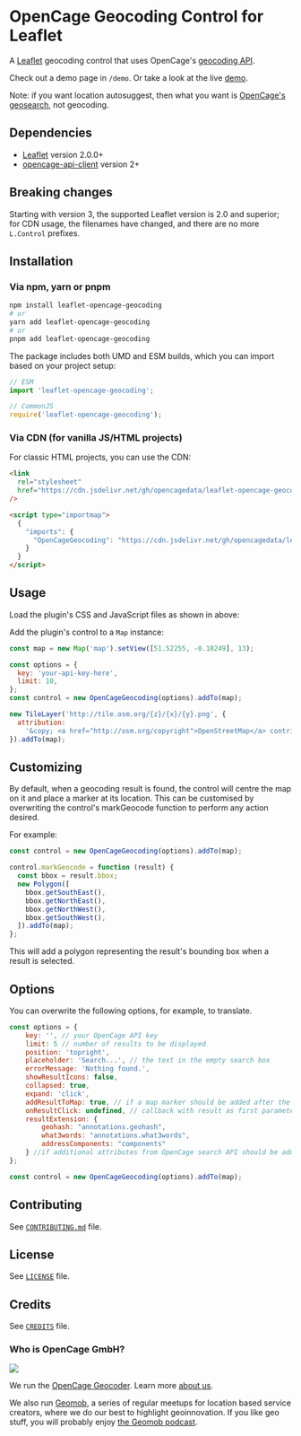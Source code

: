 # OpenCage Geocoding Control for Leaflet

A [Leaflet](http://leafletjs.com/) geocoding control that uses OpenCage's [geocoding API](https://opencagedata.com).

Check out a demo page in `/demo`. Or take a look at the live [demo](https://opencagedata.com/tutorials/geocode-in-leaflet).

Note: if you want location autosuggest, then what you want is [OpenCage's geosearch](https://opencagedata.com/geosearch), not geocoding.

## Dependencies

- [Leaflet](https://www.npmjs.com/package/leaflet) version 2.0.0+
- [opencage-api-client](https://www.npmjs.com/package/opencage-api-client) version 2+

## Breaking changes

Starting with version 3, the supported Leaflet version is 2.0 and superior; for CDN usage, the filenames have changed, and there are no more `L.Control` prefixes.

## Installation

### Via npm, yarn or pnpm

```bash
npm install leaflet-opencage-geocoding
# or
yarn add leaflet-opencage-geocoding
# or
pnpm add leaflet-opencage-geocoding
```

The package includes both UMD and ESM builds, which you can import based on your project setup:

```javascript
// ESM
import 'leaflet-opencage-geocoding';

// CommonJS
require('leaflet-opencage-geocoding');
```

### Via CDN (for vanilla JS/HTML projects)

For classic HTML projects, you can use the CDN:

```html
<link
  rel="stylesheet"
  href="https://cdn.jsdelivr.net/gh/opencagedata/leaflet-opencage-geocoding@v3.0.0-alpha.1/dist/css/OpenCageGeocoding.min.css"
/>

<script type="importmap">
  {
    "imports": {
      "OpenCageGeocoding": "https://cdn.jsdelivr.net/gh/opencagedata/leaflet-opencage-geocoding@v3.0.0-alpha.1/dist/js/OpenCageGeocoding.esm.js"
    }
  }
</script>
```

## Usage

Load the plugin's CSS and JavaScript files as shown in above:

Add the plugin's control to a `Map` instance:

```javascript
const map = new Map('map').setView([51.52255, -0.10249], 13);

const options = {
  key: 'your-api-key-here',
  limit: 10,
};
const control = new OpenCageGeocoding(options).addTo(map);

new TileLayer('http://tile.osm.org/{z}/{x}/{y}.png', {
  attribution:
    '&copy; <a href="http://osm.org/copyright">OpenStreetMap</a> contributors',
}).addTo(map);
```

## Customizing

By default, when a geocoding result is found, the control will centre the map on it and place a marker
at its location. This can be customised by overwriting the control's markGeocode function to perform
any action desired.

For example:

```javascript
const control = new OpenCageGeocoding(options).addTo(map);

control.markGeocode = function (result) {
  const bbox = result.bbox;
  new Polygon([
    bbox.getSouthEast(),
    bbox.getNorthEast(),
    bbox.getNorthWest(),
    bbox.getSouthWest(),
  ]).addTo(map);
};
```

This will add a polygon representing the result's bounding box when a result is selected.

## Options

You can overwrite the following options, for example, to translate.

```javascript
const options = {
    key: '', // your OpenCage API key
    limit: 5 // number of results to be displayed
    position: 'topright',
    placeholder: 'Search...', // the text in the empty search box
    errorMessage: 'Nothing found.',
    showResultIcons: false,
    collapsed: true,
    expand: 'click',
    addResultToMap: true, // if a map marker should be added after the user clicks a result
    onResultClick: undefined, // callback with result as first parameter
    resultExtension: {
        geohash: "annotations.geohash",
        what3words: "annotations.what3words",
        addressComponents: "components"
    } //if additional attributes from OpenCage search API should be added to the result
};

const control = new OpenCageGeocoding(options).addTo(map);

```

## Contributing

See [`CONTRIBUTING.md`](./CONTRIBUTING.md) file.

## License

See [`LICENSE`](./LICENSE) file.

## Credits

See [`CREDITS`](./CREDITS) file.

### Who is OpenCage GmbH?

<a href="https://opencagedata.com"><img src="opencage_logo_300_150.png"></a>

We run the [OpenCage Geocoder](https://opencagedata.com). Learn more [about us](https://opencagedata.com/about).

We also run [Geomob](https://thegeomob.com), a series of regular meetups for location based service creators, where we do our best to highlight geoinnovation. If you like geo stuff, you will probably enjoy [the Geomob podcast](https://thegeomob.com/podcast/).
